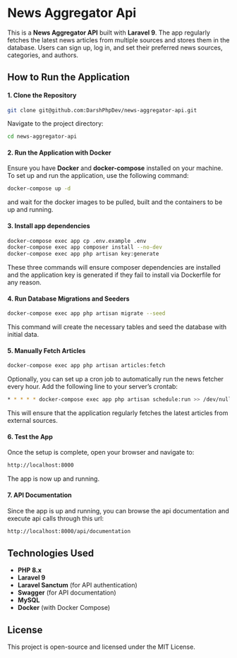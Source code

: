 # News Aggregator Api


This is a **News Aggregator API** built with **Laravel 9**. The app regularly fetches the latest news articles from multiple sources and stores them in the database. Users can sign up, log in, and set their preferred news sources, categories, and authors.


## How to Run the Application
#### 1. Clone the Repository
```bash
git clone git@github.com:DarshPhpDev/news-aggregator-api.git
```
Navigate to the project directory:
```bash
cd news-aggregator-api
```

#### 2. Run the Application with Docker
Ensure you have **Docker** and **docker-compose** installed on your machine. To set up and run the application, use the following command:
```bash
docker-compose up -d
```
and wait for the docker images to be pulled, built and the containers to be up and running.

#### 3. Install app dependencies
```bash
docker-compose exec app cp .env.example .env
docker-compose exec app composer install --no-dev
docker-compose exec app php artisan key:generate
```
These three commands will ensure composer dependencies are installed and the application key is generated if they fail to install via Dockerfile for any reason.

#### 4. Run Database Migrations and Seeders
```bash
docker-compose exec app php artisan migrate --seed
```
This command will create the necessary tables and seed the database with initial data.

#### 5. Manually Fetch Articles
```bash
docker-compose exec app php artisan articles:fetch
```

Optionally, you can set up a cron job to automatically run the news fetcher every hour. Add the following line to your server’s crontab:
```bash
* * * * * docker-compose exec app php artisan schedule:run >> /dev/null 2>&1
```
This will ensure that the application regularly fetches the latest articles from external sources.

#### 6. Test the App
Once the setup is complete, open your browser and navigate to:
```bash
http://localhost:8000
```
The app is now up and running.

#### 7. API Documentation
Since the app is up and running, you can browse the api documentation and execute api calls through this url:
```bash
http://localhost:8000/api/documentation
```
## Technologies Used

- **PHP 8.x**
-   **Laravel 9**
-   **Laravel Sanctum** (for API authentication)
-   **Swagger** (for API documentation)
-   **MySQL**
-   **Docker** (with Docker Compose)


## License

This project is open-source and licensed under the MIT License.

